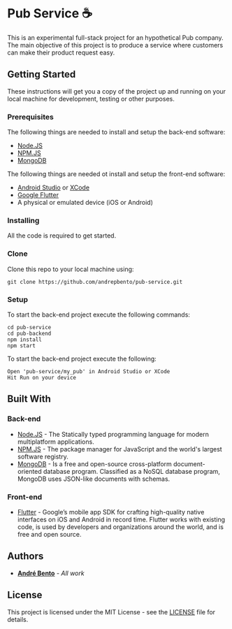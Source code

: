 # Pub Service ☕️

This is an experimental full-stack project for an hypothetical Pub company. The main objective of this project is to produce a service where customers can make their product request easy.

## Getting Started

These instructions will get you a copy of the project up and running on your local machine for development, testing or other purposes.

### Prerequisites

The following things are needed to install and setup the back-end software:

* [Node.JS](https://nodejs.org/en/)
* [NPM.JS](https://www.npmjs.com/)
* [MongoDB](https://www.mongodb.com/)

The following things are needed ot install and setup the front-end software:

* [Android Studio](https://developer.android.com/studio/) or [XCode](https://developer.apple.com/xcode/)
* [Google Flutter](https://flutter.io/)
* A physical or emulated device (iOS or Android)

### Installing

All the code is required to get started.

### Clone

Clone this repo to your local machine using:

```
git clone https://github.com/andrepbento/pub-service.git
```

### Setup

To start the back-end project execute the following commands:
```
cd pub-service
cd pub-backend
npm install
npm start
```

To start the back-end project execute the following:
```
Open 'pub-service/my_pub' in Android Studio or XCode
Hit Run on your device
```

## Built With

### Back-end

* [Node.JS](https://kotlinlang.org/docs/reference/kotlin-doc.html) - The Statically typed programming language
for modern multiplatform applications.
* [NPM.JS](https://www.npmjs.com/) - The package manager for JavaScript and the world's largest software registry.
* [MongoDB](https://www.mongodb.com/) - Is a free and open-source cross-platform document-oriented database program. Classified as a NoSQL database program, MongoDB uses JSON-like documents with schemas.

### Front-end

* [Flutter](https://flutter.io/) - Google’s mobile app SDK for crafting high-quality native interfaces on iOS and Android in record time. Flutter works with existing code, is used by developers and organizations around the world, and is free and open source.

## Authors

* [**André Bento**](https://github.com/andrepbento) - *All work*

## License

This project is licensed under the MIT License - see the [LICENSE](LICENSE) file for details.
